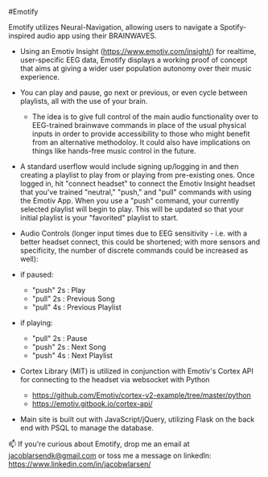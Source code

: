 #Emotify

Emotify utilizes Neural-Navigation, allowing users to navigate a Spotify-inspired audio app using their BRAINWAVES.
 - Using an Emotiv Insight (https://www.emotiv.com/insight/) for realtime, user-specific EEG data, Emotify displays a working proof of concept that aims at giving a wider user population autonomy over their music experience.
 - You can play and pause, go next or previous, or even cycle between playlists, all with the use of your brain.
    - The idea is to give full control of the main audio functionality over to EEG-trained brainwave commands in place of the usual physical inputs in order to provide accessibility to those who might benefit from an alternative methodoloy. It could also have implications on things like hands-free music control in the future.

- A standard userflow would include signing up/logging in and then creating a playlist to play from or playing from pre-existing ones. Once logged in, hit "connect headset" to connect the Emotiv Insight headset that you've trained "neutral," "push," and "pull" commands with using the Emotiv App. When you use a "push" command, your currently selected playlist will begin to play. This will be updated so that your initial playlist is your "favorited" playlist to start.
- Audio Controls (longer input times due to EEG sensitivity - i.e. with a better headset connect, this could be shortened; with more sensors and specificity, the number of discrete commands could be increased as well): 
- if paused:
    - "push" 2s : Play
    - "pull" 2s : Previous Song
    - "pull" 4s : Previous Playlist
- if playing:
    - "pull" 2s : Pause
    - "push" 2s : Next Song
    - "push" 4s : Next Playlist

- Cortex Library (MIT) is utilized in conjunction with Emotiv's Cortex API for connecting to the headset via websocket with Python
  - https://github.com/Emotiv/cortex-v2-example/tree/master/python 
  - https://emotiv.gitbook.io/cortex-api/
- Main site is built out with JavaScript/jQuery, utilizing Flask on the back end with PSQL to manage the database.

📫 If you're curious about Emotify, drop me an email at jacoblarsendk@gmail.com or toss me a message on linkedIn: https://www.linkedin.com/in/jacobwlarsen/

